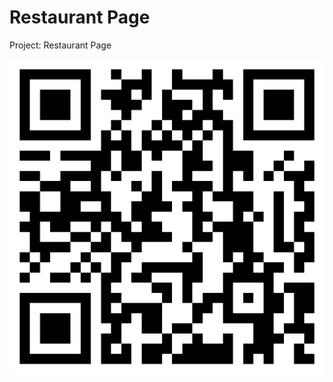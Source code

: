 # Restaurant Page
 Project: Restaurant Page
<div align="center"><img src="https://github.com/bogdanblare/Restaurant-Page/blob/main/qrcode.png" alt="screenshot of website" width="900" /></div>